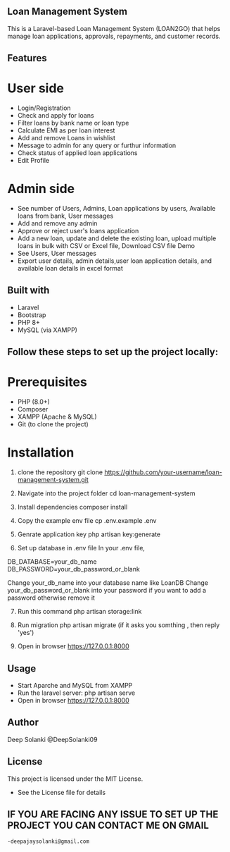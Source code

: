 ## Loan Management System

This is a Laravel-based Loan Management System (LOAN2GO) that helps manage loan applications, approvals, repayments, and customer records.

## Features
# User side
- Login/Registration
- Check and apply for loans
- Filter loans by bank name or loan type
- Calculate EMI as per loan interest
- Add and remove Loans in wishlist 
- Message to admin for any query or furthur information
- Check status of applied loan applications
- Edit Profile
  
# Admin side
- See number of Users, Admins, Loan applications by users, Available loans from bank, User messages
- Add and remove any admin
- Approve or reject user's loans application
- Add a new loan, update and delete the existing loan, upload multiple loans in bulk with CSV or Excel file, Download CSV file Demo
- See Users, User messages
- Export user details, admin details,user loan application details, and available loan details in excel format

## Built with
- Laravel 
- Bootstrap
- PHP 8+
- MySQL (via XAMPP)

## Follow these steps to set up the project locally:
# Prerequisites
- PHP (8.0+)
- Composer
- XAMPP (Apache & MySQL)
- Git (to clone the project)

# Installation
1. clone the repository git clone
https://github.com/your-username/loan-management-system.git

2. Navigate into the project folder
cd loan-management-system

3. Install dependencies
composer install

4. Copy the example env file
cp .env.example .env

5. Genrate application key
php artisan key:generate

6. Set up database in .env file
In your .env file, 

DB_DATABASE=your_db_name
DB_PASSWORD=your_db_password_or_blank

Change your_db_name into your database name like LoanDB
Change your_db_password_or_blank into your password if you want to add a password otherwise remove it 

7. Run this command
php artisan storage:link

8. Run migration
php artisan migrate (if it asks you somthing , then reply 'yes')

9. Open in browser
https://127.0.0.1:8000

## Usage
- Start Aparche and MySQL from XAMPP
- Run the laravel server:
    php artisan serve
- Open in browser
https://127.0.0.1:8000

## Author
Deep Solanki
@DeepSolanki09

## License
This project is licensed under the MIT License.
- See the License file for details

## IF YOU ARE FACING ANY ISSUE TO SET UP THE PROJECT YOU CAN CONTACT ME ON GMAIL 
    -deepajaysolanki@gmail.com
